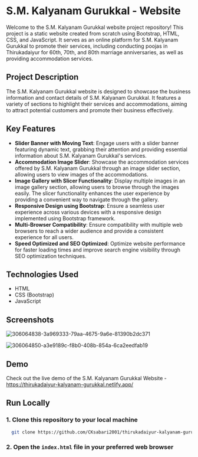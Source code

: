 # S.M. Kalyanam Gurukkal - Website

Welcome to the S.M. Kalyanam Gurukkal website project repository! This project is a static website created from scratch using Bootstrap, HTML, CSS, and JavaScript. It serves as an online platform for S.M. Kalyanam Gurukkal to promote their services, including conducting poojas in Thirukadaiyur for 60th, 70th, and 80th marriage anniversaries, as well as providing accommodation services.

## Project Description

The S.M. Kalyanam Gurukkal website is designed to showcase the business information and contact details of S.M. Kalyanam Gurukkal. It features a variety of sections to highlight their services and accommodations, aiming to attract potential customers and promote their business effectively.

## Key Features

- **Slider Banner with Moving Text**: Engage users with a slider banner featuring dynamic text, grabbing their attention and providing essential information about S.M. Kalyanam Gurukkal's services.
- **Accommodation Image Slider**: Showcase the accommodation services offered by S.M. Kalyanam Gurukkal through an image slider section, allowing users to view images of the accommodations.
- **Image Gallery with Slicer Functionality**: Display multiple images in an image gallery section, allowing users to browse through the images easily. The slicer functionality enhances the user experience by providing a convenient way to navigate through the gallery.
- **Responsive Design using Bootstrap**: Ensure a seamless user experience across various devices with a responsive design implemented using Bootstrap framework.
- **Multi-Browser Compatibility**: Ensure compatibility with multiple web browsers to reach a wider audience and provide a consistent experience for all users.
- **Speed Optimized and SEO Optimized**: Optimize website performance for faster loading times and improve search engine visibility through SEO optimization techniques.

## Technologies Used

- HTML
- CSS (Bootstrap)
- JavaScript

## Screenshots

![306064838-3a969333-79aa-4675-9a6e-81390b2dc371](https://github.com/CKsabari2001/thirukadaiyur-kalyanam-gurukkal/assets/110533554/c0396705-56be-45f0-8634-97c1e285a237)

![306064850-a3e9189c-f8b0-408b-854a-6ca2eedfab19](https://github.com/CKsabari2001/thirukadaiyur-kalyanam-gurukkal/assets/110533554/585a7645-c603-46ce-82d4-6473b11ab3f7)

## Demo

Check out the live demo of the S.M. Kalyanam Gurukkal Website - https://thirukadaiyur-kalyanam-gurukkal.netlify.app/

## Run Locally

### 1. Clone this repository to your local machine

```bash
  git clone https://github.com/CKsabari2001/thirukadaiyur-kalyanam-gurukkal
```

### 2. Open the `index.html` file in your preferred web browser
